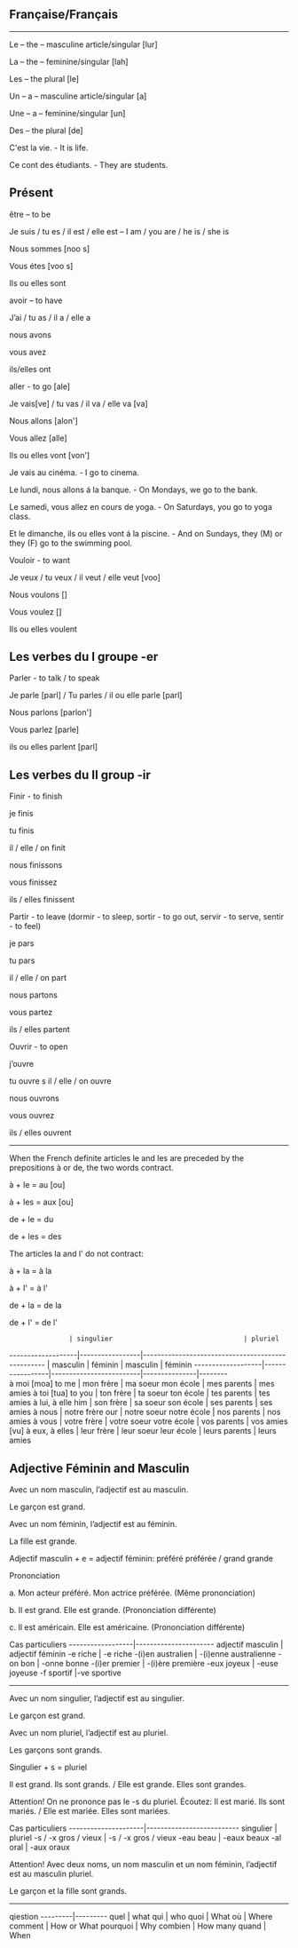 Française/Français
-------------------------------------------------------------------------
--------------------------------------------------------------------------
Le – the – masculine article/singular [lur]

La – the – feminine/singular [lah]

Les – the plural [le]

Un – a – masculine article/singular [a]

Une – a – feminine/singular [un]

Des – the plural [de]

C'est la vie. - It is life.

Ce cont des étudiants. - They are students.

Présent
---------------------------------------------------------------------------
être – to be

Je suis / tu es / il est / elle est – I am / you are / he is / she is

Nous sommes [noo s]

Vous étes [voo s]

Ils ou elles sont


avoir – to have

J’ai / tu as / il a / elle a

nous avons

vous avez

ils/elles ont


aller - to go [ale]

Je vais[ve] / tu vas / il va / elle va [va]

Nous allons [alon']

Vous allez [alle]

Ils ou elles vont [von']


Je vais au cinéma. - I go to cinema.

Le lundi, nous allons á la banque. - On Mondays, we go to the bank.

Le samedi, vous allez en cours de yoga. - On Saturdays, you go to yoga class.

Et le dimanche, ils ou elles vont á la piscine. - And on Sundays, they (M) or they (F) go to the swimming pool.


Vouloir - to want

Je veux / tu veux / il veut / elle veut [voo]

Nous voulons []

Vous voulez []

Ils ou elles voulent


Les verbes du I groupe -er
---------------------------------------------------------------------------

Parler - to talk / to speak

Je parle [parl] / Tu parles / il ou elle parle [parl]

Nous parlons [parlon']

Vous parlez [parle]

ils ou elles parlent [parl]

Les verbes du II group -ir
---------------------------------------------------------------------------

Finir - to finish

je finis

tu finis

il / elle / on finit

nous finissons

vous finissez

ils / elles finissent


Partir - to leave (dormir - to sleep, sortir - to go out, servir - to serve, sentir - to feel)

je pars

tu pars

il / elle / on part

nous partons

vous partez

ils / elles partent


Ouvrir - to open

j’ouvre

tu ouvre
s
il / elle / on ouvre

nous ouvrons

vous ouvrez

ils / elles ouvrent

----------------------------------------------------------------------------

When the French definite articles le and les are preceded by the prepositions à or de, the two words contract.

à + le = au [ou]

à + les = aux [ou]

de + le = du

de + les = des

The articles la and l' do not contract:

à + la = à la

à + l' = à l'

de + la = de la

de + l' = de l'


                   | singulier                                 | pluriel
-------------------|-----------------|--------------------------------------------------
                   | masculin        | féminin                 | masculin      | féminin
-------------------|-----------------|-------------------------|---------------|--------                   
à moi [moa] to me  | mon frère       | ma soeur mon école      | mes parents   | mes amies
à toi [tua] to you | ton frère       | ta soeur ton école      | tes parents   | tes amies
à lui, à elle him  | son frère       | sa soeur son école      | ses parents   | ses amies
à nous             | notre frère our | notre soeur notre école | nos parents   | nos amies
à vous             | votre frère     | votre soeur votre école | vos parents   | vos amies [vu]
à eux, à elles     | leur frère      | leur soeur leur école   | leurs parents | leurs amies


Adjective Féminin and Masculin
-----------------------------------------------------------------------------------------

Avec un nom masculin, l’adjectif est au masculin.

Le garçon est grand.

Avec un nom féminin, l’adjectif est au féminin.

La fille est grande.

Adjectif masculin + e = adjectif féminin: 
préféré préférée / grand grande

Prononciation

a. Mon acteur préféré. Mon actrice préférée. (Même prononciation)

b. Il est grand. Elle est grande. (Prononciation différente)

c. Il est américain. Elle est américaine. (Prononciation différente)


Cas particuliers
------------------|----------------------
adjectif masculin | adjectif féminin
-e riche          | -e riche
-(i)en australien | -(i)enne australienne
-on bon           | -onne bonne
-(i)er premier    | -(i)ère première
-eux joyeux       | -euse joyeuse
-f sportif        |-ve sportive

------------------------------------------------------------------------------

Avec un nom singulier, l’adjectif est au singulier.

Le garçon est grand.


Avec un nom pluriel, l’adjectif est au pluriel.

Les garçons sont grands.


Singulier + s = pluriel

Il est grand. Ils sont grands. / Elle est grande. Elles sont grandes.


Attention! On ne prononce pas le -s du pluriel. Écoutez: Il est marié. Ils sont mariés. / Elle est mariée. Elles sont mariées.

Cas particuliers
---------------------|--------------------------
singulier            | pluriel
-s / -x gros / vieux | -s / -x gros / vieux
-eau beau            | -eaux beaux
-al oral             | -aux oraux


Attention! Avec deux noms, un nom masculin et un nom féminin, l’adjectif est au masculin pluriel.

Le garçon et la fille sont grands.

-----------------------------------------------------------------------------

qiestion
---------|---------
quel     | what
qui      | who
quoi     | What
où       | Where
comment  | How or What
pourquoi | Why
combien  | How many
quand    | When
